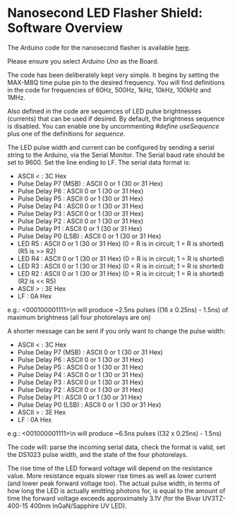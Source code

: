 # Nanosecond LED Flasher Shield: Software Overview
 
The Arduino code for the nanosecond flasher is available [here](https://github.com/PaulZC/Nanosecond_LED_Flasher_Shield/tree/master/Software/LMG1025_Flasher).

Please ensure you select _Arduino Uno_ as the Board.

The code has been deliberately kept very simple. It begins by setting the MAX-M8Q time pulse pin to the desired frequency.
You will find definitions in the code for frequencies of 60Hz, 500Hz, 1kHz, 10kHz, 100kHz and 1MHz.

Also defined in the code are sequences of LED pulse brightnesses (currents) that can be used if desired. By default,
the brightness sequence is disabled. You can enable one by uncommenting _#define useSequence_ plus one of the
definitions for _sequence_.

The LED pulse width and current can be configured by sending a serial string to the Arduino, via the Serial Monitor.
The Serial baud rate should be set to 9600. Set the line ending to LF. The serial data format is:
- ASCII <                : 3C Hex
- Pulse Delay P7 (MSB)   : ASCII 0 or 1 (30 or 31 Hex)
- Pulse Delay P6         : ASCII 0 or 1 (30 or 31 Hex)
- Pulse Delay P5         : ASCII 0 or 1 (30 or 31 Hex)
- Pulse Delay P4         : ASCII 0 or 1 (30 or 31 Hex)
- Pulse Delay P3         : ASCII 0 or 1 (30 or 31 Hex)
- Pulse Delay P2         : ASCII 0 or 1 (30 or 31 Hex)
- Pulse Delay P1         : ASCII 0 or 1 (30 or 31 Hex)
- Pulse Delay P0 (LSB)   : ASCII 0 or 1 (30 or 31 Hex)
- LED R5                 : ASCII 0 or 1 (30 or 31 Hex) (0 = R is in circuit; 1 = R is shorted) (R5 is >> R2)
- LED R4                 : ASCII 0 or 1 (30 or 31 Hex) (0 = R is in circuit; 1 = R is shorted)
- LED R3                 : ASCII 0 or 1 (30 or 31 Hex) (0 = R is in circuit; 1 = R is shorted)
- LED R2                 : ASCII 0 or 1 (30 or 31 Hex) (0 = R is in circuit; 1 = R is shorted) (R2 is << R5)
- ASCII >                : 3E Hex
- LF                     : 0A Hex

e.g.:  <000100001111>\n will produce ~2.5ns pulses ((16 x 0.25ns) - 1.5ns) of maximum brightness (all four photorelays are on)

A shorter message can be sent if you only want to change the pulse width:
- ASCII <                : 3C Hex
- Pulse Delay P7 (MSB)   : ASCII 0 or 1 (30 or 31 Hex)
- Pulse Delay P6         : ASCII 0 or 1 (30 or 31 Hex)
- Pulse Delay P5         : ASCII 0 or 1 (30 or 31 Hex)
- Pulse Delay P4         : ASCII 0 or 1 (30 or 31 Hex)
- Pulse Delay P3         : ASCII 0 or 1 (30 or 31 Hex)
- Pulse Delay P2         : ASCII 0 or 1 (30 or 31 Hex)
- Pulse Delay P1         : ASCII 0 or 1 (30 or 31 Hex)
- Pulse Delay P0 (LSB)   : ASCII 0 or 1 (30 or 31 Hex)
- ASCII >                : 3E Hex
- LF                     : 0A Hex

e.g.:  <001000001111>\n will produce ~6.5ns pulses ((32 x 0.25ns) - 1.5ns)

The code will: parse the incoming serial data, check the format is valid, set the DS1023 pulse width,
and the state of the four photorelays.

The rise time of the LED forward voltage will depend on the resistance value. More resistance equals
slower rise times as well as lower current (and lower peak forward voltage too). The actual pulse width,
in terms of how long the LED is actually emitting photons for, is equal to the amount of time the forward voltage
exceeds approximately 3.1V (for the Bivar UV3TZ-400-15 400nm InGaN/Sapphire UV LED).
